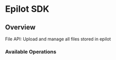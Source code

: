 # Epilot SDK

## Overview

File API: Upload and manage all files stored in epilot

### Available Operations


